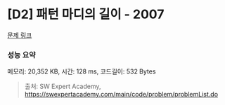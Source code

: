 # [D2] 패턴 마디의 길이 - 2007 

[문제 링크](https://swexpertacademy.com/main/code/problem/problemDetail.do?contestProbId=AV5P1kNKAl8DFAUq) 

### 성능 요약

메모리: 20,352 KB, 시간: 128 ms, 코드길이: 532 Bytes



> 출처: SW Expert Academy, https://swexpertacademy.com/main/code/problem/problemList.do